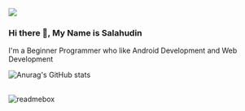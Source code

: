 ![](https://komarev.com/ghpvc/?username=Salahudin-cloud&color=orange&style=for-the-badge)
### Hi there 👋, My Name is Salahudin
I'm a Beginner Programmer who like  Android Development and Web Development
<br>

![Anurag's GitHub stats](https://github-readme-stats.vercel.app/api?username=Salahudin-cloud&show_icons=true&theme=dark)
<br>
<br>

![readmebox](https://github.com/Salahudin-cloud/Salahudin-cloud/assets/69721453/86befb9b-82ca-4924-8222-f093bb1e8035)
